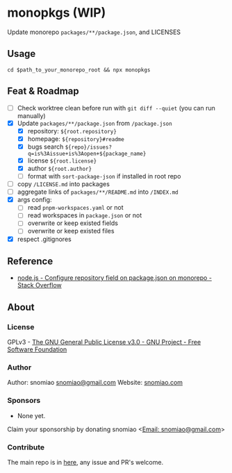 # monopkgs (WIP)

Update monorepo `packages/**/package.json`, and LICENSES

## Usage

```shell
cd $path_to_your_monorepo_root && npx monopkgs
```

## Feat & Roadmap

- [ ] Check worktree clean before run with `git diff --quiet` (you can run manually)
- [x] Update `packages/**/package.json` from `/package.json`
  - [x] repository: `${root.repository}`
  - [x] homepage: `${repository}#readme`
  - [x] bugs search `${repo}/issues?q=is%3Aissue+is%3Aopen+${package_name}`
  - [x] license `${root.license}`
  - [x] author `${root.author}`
  - [ ] format with `sort-package-json` if installed in root repo
- [ ] copy `/LICENSE.md` into packages
- [ ] aggregate links of `packages/**/README.md` into `/INDEX.md`
- [x] args config:
  - [ ] read `pnpm-workspaces.yaml` or not
  - [ ] read workspaces in `package.json` or not
  - [ ] overwrite or keep existed fields
  - [ ] overwrite or keep existed files
- [x] respect .gitignores

## Reference

- [node.js - Configure repository field on package.json on monorepo - Stack Overflow](https://stackoverflow.com/questions/52922529/configure-repository-field-on-package-json-on-monorepo)

## About

### License

GPLv3 - [The GNU General Public License v3.0 - GNU Project - Free Software Foundation](https://www.gnu.org/licenses/gpl-3.0.en.html)

### Author

Author: snomiao <snomiao@gmail.com>
Website: [snomiao.com](https://snomiao.com)

### Sponsors

- None yet.

Claim your sponsorship by donating snomiao <[Email: snomiao@gmail.com](mailto:snomiao@gmail.com)>

### Contribute

The main repo is in [here](https://github.com/snomiao/js#readme), any issue and PR's welcome.
